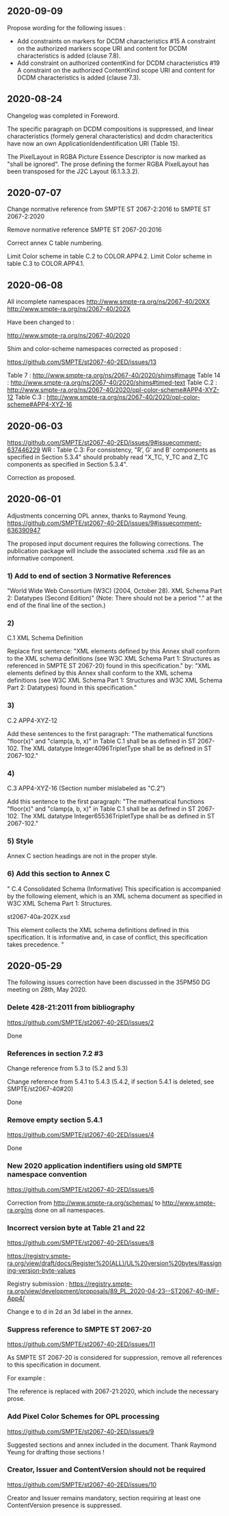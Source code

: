 2020-09-09
----------

Propose wording for the following issues :
- Add constraints on markers for DCDM characteristics #15
A constraint on the authorized markers scope URI and content for DCDM characteristics is added (clause 7.8).
- Add constraint on authorized contentKind for DCDM characteristics #19
A constraint on the authorized ContentKind scope URI and content for DCDM characteristics is added (clause 7.3).

2020-08-24
----------

Changelog was completed in Foreword.

The specific paragraph on DCDM compositions is suppressed, and linear characteristics (formely general characteristics) and dcdm characteritics have now an own ApplicationIdendentification URI (Table 15).

The PixelLayout in RGBA Picture Essence Descriptor is now marked as "shall be ignored". The prose defining the former RGBA PixelLayout has been transposed for the J2C Layout (6.1.3.3.2).


2020-07-07
----------

Change normative reference from 
SMPTE ST 2067-2:2016 
to 
SMPTE ST 2067-2:2020

Remove normative reference 
SMPTE ST 2067-20:2016

Correct annex C table numbering.

Limit Color scheme in table C.2 to COLOR.APP4.2.
Limit Color scheme in table C.3 to COLOR.APP4.1.

2020-06-08
----------
All incomplete namespaces 
http://www.smpte-ra.org/ns/2067-40/20XX
http://www.smpte-ra.org/ns/2067-40/202X

Have been changed to : 

http://www.smpte-ra.org/ns/2067-40/2020

Shim and color-scheme namespaces corrected as proposed : 

https://github.com/SMPTE/st2067-40-2ED/issues/13

Table 7 : http://www.smpte-ra.org/ns/2067-40/2020/shims#image
Table 14 : http://www.smpte-ra.org/ns/2067-40/2020/shims#timed-text
Table C.2 : http://www.smpte-ra.org/ns/2067-40/2020/opl-color-scheme#APP4-XYZ-12
Table C.3 : http://www.smpte-ra.org/ns/2067-40/2020/opl-color-scheme#APP4-XYZ-16


2020-06-03
----------

https://github.com/SMPTE/st2067-40-2ED/issues/9#issuecomment-637446229
WR : Table C.3: For consistency, "R’, G’ and B’ components as specified in Section 5.3.4" should probably read "X_TC, Y_TC and Z_TC components as specified in Section 5.3.4".

Correction as proposed.


2020-06-01
----------

Adjustments concerning OPL annex, thanks to Raymond Yeung.
https://github.com/SMPTE/st2067-40-2ED/issues/9#issuecomment-636390947

The proposed input document requires the following corrections. The publication package will include the associated schema .xsd file as an informative component.

### 1) Add to end of section 3 Normative References
"World Wide Web Consortium (W3C) (2004, October 28). XML Schema Part 2: Datatypes (Second Edition)"
(Note: There should not be a period "." at the end of the final line of the section.)

### 2)
C.1 XML Schema Definition

Replace first sentence:
"XML elements defined by this Annex shall conform to the XML schema definitions (see W3C XML Schema Part 1: Structures as referenced in SMPTE ST 2067-20) found in this specification."
by:
"XML elements defined by this Annex shall conform to the XML schema definitions (see W3C XML Schema Part 1: Structures and W3C XML Schema Part 2: Datatypes) found in this specification."

### 3)
C.2 APP4-XYZ-12

Add these sentences to the first paragraph:
"The mathematical functions "floor(x)" and "clamp(a, b, x)" in Table C.1 shall be as defined in ST 2067-102. The XML datatype Integer4096TripletType shall be as defined in ST 2067-102."

### 4)
C.3 APP4-XYZ-16
(Section number mislabeled as "C.2")

Add this sentence to the first paragraph:
"The mathematical functions "floor(x)" and "clamp(a, b, x)" in Table C.1 shall be as defined in ST 2067-102. The XML datatype Integer65536TripletType shall be as defined in ST 2067-102."

### 5) Style
Annex C section headings are not in the proper style.


### 6) Add this section to Annex C
"
C.4 Consolidated Schema (Informative)
This specification is accompanied by the following element, which is an XML schema document as specified in W3C XML Schema Part 1: Structures.

st2067-40a-202X.xsd

This element collects the XML schema definitions defined in this specification. It is informative and, in case of
conflict, this specification takes precedence.
"

2020-05-29
----------

The following issues correction have been discussed in the 35PM50 DG meeting on 28th, May 2020.

### Delete 428-21:2011 from bibliography
https://github.com/SMPTE/st2067-40-2ED/issues/2

Done

### References in section 7.2 #3

Change reference from 5.3 to (5.2 and 5.3)

Change reference from 5.4.1 to 5.4.3 (5.4.2, if section 5.4.1 is deleted, see SMPTE/st2067-40#20)

Done

### Remove empty section 5.4.1

https://github.com/SMPTE/st2067-40-2ED/issues/4

Done

### New 2020 application indentifiers using old SMPTE namespace convention

https://github.com/SMPTE/st2067-40-2ED/issues/6

Correction from http://www.smpte-ra.org/schemas/ to http://www.smpte-ra.org/ns done on all namespaces.

### Incorrect version byte at Table 21 and 22

https://github.com/SMPTE/st2067-40-2ED/issues/8

https://registry.smpte-ra.org/view/draft/docs/Register%20(ALL)/UL%20version%20bytes/#assigning-version-byte-values

Registry submission :
https://registry.smpte-ra.org/view/development/proposals/89_PL_2020-04-23--ST2067-40-IMF-App4/

Change e to d in 2d an 3d label in the annex.

### Suppress reference to SMPTE ST 2067-20

https://github.com/SMPTE/st2067-40-2ED/issues/11

As SMPTE ST 2067-20 is considered for suppression, remove all references to this specification in document.

For example :

The reference is replaced with 2067-21:2020, which include the necessary prose.

### Add Pixel Color Schemes for OPL processing
https://github.com/SMPTE/st2067-40-2ED/issues/9

Suggested sections and annex included in the document. Thank Raymond Yeung for drafting those sections !

### Creator, Issuer and ContentVersion should not be required

https://github.com/SMPTE/st2067-40-2ED/issues/10

Creator and Issuer remains mandatory, section requiring at least one ContentVersion presence is suppressed.
